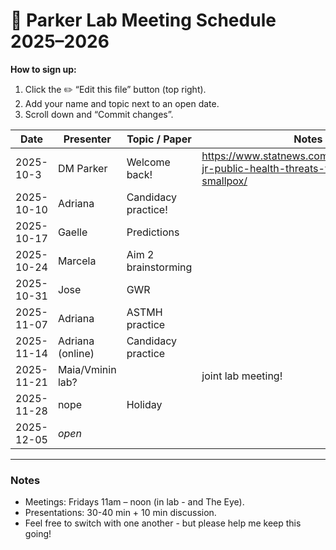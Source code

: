 # 🧪 Parker Lab Meeting Schedule 2025–2026

**How to sign up:**  
1. Click the ✏️ “Edit this file” button (top right).  
2. Add your name and topic next to an open date.  
3. Scroll down and “Commit changes”.

| Date       | Presenter        | Topic / Paper | Notes |
|------------|------------------|----------------|--------|
| 2025-10-3  | DM Parker        | Welcome back!  |https://www.statnews.com/2025/08/18/rfk-jr-public-health-threats-william-foege-smallpox/        |
| 2025-10-10 | Adriana          | Candidacy practice!     |        |
| 2025-10-17 | Gaelle           | Predictions    |        |
| 2025-10-24 | Marcela             |  Aim 2 brainstorming              |        |
| 2025-10-31 | Jose             | GWR            |        |
| 2025-11-07 | Adriana  |    ASTMH practice            |        |
| 2025-11-14 | Adriana (online)        | Candidacy  practice    |        |
| 2025-11-21 | Maia/Vminin lab? |                | joint lab meeting!       |
| 2025-11-28 | nope             | Holiday         |        |
| 2025-12-05 | _open_           |                |        |


---

### Notes
- Meetings: Fridays 11am – noon (in lab - and The Eye).  
- Presentations: 30-40 min + 10 min discussion.  
- Feel free to switch with one another - but please help me keep this going!
